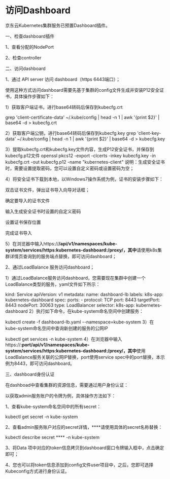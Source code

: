 
# 访问Dashboard

京东云Kubernetes集群服务已预置Dashboard插件。

一、检查dashboard插件

1、查看分配的NodePort

2、检查controller


二、访问dashboard

1、通过 API server 访问 dashboard（https 6443端口）；

使用这种方式访问dashboard需要先基于集群的config文件生成并安装P12安全证书，具体操作步骤如下：

1）获取客户端证书，进行base64转码后保存到kubecfg.crt

grep 'client-certificate-data' ~/.kube/config | head -n 1 | awk '{print $2}' | base64 -d > kubecfg.crt

2）获取客户端公钥，进行base64转码后保存到kubecfg.key
grep 'client-key-data' ~/.kube/config | head -n 1 | awk '{print $2}' | base64 -d > kubecfg.key

3）提取kubecfg.crt和kubecfg.key文件内容，生成P12安全证书，并保存到kubecfg.p12文件
openssl pkcs12 -export -clcerts -inkey kubecfg.key -in kubecfg.crt -out kubecfg.p12 -name "kubernetes-client"
     说明：生成安全证书时，需要设置提取密码，您可以设置自定义密码或设置密码为空；

4）将安全证书下载到本地，以Windows7操作系统为例，证书的安装步骤如下：

双击证书文件，弹出证书导入向导对话框；

确定要导入的证书文件


输入生成安全证书时设置的自定义密码


设置证书保存位置


完成证书导入



5）在浏览器中输入https://****/api/v1/namespaces/kube-system/services/https:kubernetes-dashboard:/proxy/，其中****请使用k8s集群详情页查询到的服务端点替换，即可访问dashboard；

2、通过LoadBalance 服务访问dashboard；

 1）通过LoadBalance服务访问dashboard，您需要现在集群中创建一个LoadBalance类型的服务，yaml文件如下所示：

kind: Service
apiVersion: v1
metadata:
  name: dashboard-lb
  labels:
    k8s-app: kubernetes-dashboard
spec:
  ports:
    - protocol: TCP
      port: 8443
      targetPort: 8443
      nodePort: 30063
  type: LoadBalancer
  selector:
     k8s-app: kubernetes-dashboard
2）执行如下命令，在kube-system命名空间中创建服务：

kubectl create -f dashboard-lb.yaml --namespace=kube-system
3）在kube-system命名空间中查询新创建的服务的公网IP

kubectl get services -n kube-system
4）在浏览器中输入https://****:port/api/v1/namespaces/kube-system/services/https:kubernetes-dashboard:/proxy/，其中****使用LoadBalance服务关联的公网IP替换，port使用service spec中的port替换，本示例为8443，即可访问dashboard。

三、dashboard身份认证

在dashboad中查看集群的资源信息，需要通过用户身份认证：


以获取admin服务账户的令牌为例，具体操作方法如下：

1、查看kube-system命名空间中的所有secret：

kubectl get secret -n kube-system

2、查看admin服务账户对应的secret详情，****请使用具体的secret名称替换：

kubectl describe secret **** -n kube-system

3、将Data 项中对应的token信息拷贝到dashboard窗口令牌输入框中，点击确定即可；

4、您也可以将token信息添加到config文件user项目中，之后，您即可选择Kubeconfig方式进行身份认证。
